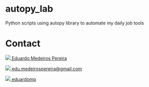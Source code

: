 # autopy_lab
Python scripts using autopy library to automate my daily job tools

# Contact

[<img src="https://imageog.flaticon.com/icons/png/512/34/34227.png?size=16x16f&pad=10,10,10,10&ext=png&bg=FFFFFFFF"/> Eduardo Medeiros Pereira](http://www.linkedin.com/in/eduardo-medeiros-pereira-922a7615)

[<img src="https://imageog.flaticon.com/icons/png/512/8/8807.png?size=16x16f&pad=10,10,10,10&ext=png&bg=FFFFFFFF"/> edu.medeirospereira@gmail.com](mailto:edu.medeirospereira@gmail.com)

[<img src="https://imageog.flaticon.com/icons/png/512/25/25231.png?size=16x16f&pad=10,10,10,10&ext=png&bg=FFFFFFFF"/> eduardomp](https://github.com/eduardomp)
